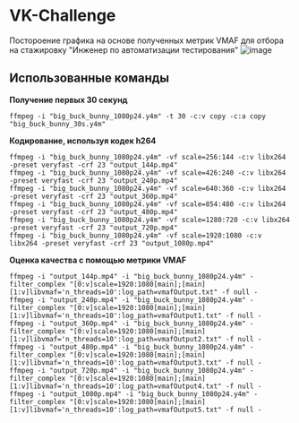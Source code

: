 # VK-Challenge
Постороение графика на основе полученных метрик VMAF для отбора на стажировку "Инженер по автоматизации тестирования"
![image](https://github.com/user-attachments/assets/6b5aa24d-c95e-4595-a446-c51cef964835)

## Использованные команды
**Получение первых 30 секунд**
```console
ffmpeg -i "big_buck_bunny_1080p24.y4m" -t 30 -c:v copy -c:a copy "big_buck_bunny_30s.y4m"
```
**Кодирование, используя кодек h264**
```console
ffmpeg -i "big_buck_bunny_1080p24.y4m" -vf scale=256:144 -c:v libx264 -preset veryfast -crf 23 "output_144p.mp4"
ffmpeg -i "big_buck_bunny_1080p24.y4m" -vf scale=426:240 -c:v libx264 -preset veryfast -crf 23 "output_240p.mp4"
ffmpeg -i "big_buck_bunny_1080p24.y4m" -vf scale=640:360 -c:v libx264 -preset veryfast -crf 23 "output_360p.mp4"
ffmpeg -i "big_buck_bunny_1080p24.y4m" -vf scale=854:480 -c:v libx264 -preset veryfast -crf 23 "output_480p.mp4"
ffmpeg -i "big_buck_bunny_1080p24.y4m" -vf scale=1280:720 -c:v libx264 -preset veryfast -crf 23 "output_720p.mp4"
ffmpeg -i "big_buck_bunny_1080p24.y4m" -vf scale=1920:1080 -c:v libx264 -preset veryfast -crf 23 "output_1080p.mp4"
```
**Оценка качества с помощью метрики VMAF**
```console
ffmpeg -i "output_144p.mp4" -i "big_buck_bunny_1080p24.y4m" -filter_complex "[0:v]scale=1920:1080[main];[main][1:v]libvmaf='n_threads=10':log_path=vmafOutput.txt" -f null -
ffmpeg -i "output_240p.mp4" -i "big_buck_bunny_1080p24.y4m" -filter_complex "[0:v]scale=1920:1080[main];[main][1:v]libvmaf='n_threads=10':log_path=vmafOutput1.txt" -f null -
ffmpeg -i "output_360p.mp4" -i "big_buck_bunny_1080p24.y4m" -filter_complex "[0:v]scale=1920:1080[main];[main][1:v]libvmaf='n_threads=10':log_path=vmafOutput2.txt" -f null -
ffmpeg -i "output_480p.mp4" -i "big_buck_bunny_1080p24.y4m" -filter_complex "[0:v]scale=1920:1080[main];[main][1:v]libvmaf='n_threads=10':log_path=vmafOutput3.txt" -f null -
ffmpeg -i "output_720p.mp4" -i "big_buck_bunny_1080p24.y4m" -filter_complex "[0:v]scale=1920:1080[main];[main][1:v]libvmaf='n_threads=10':log_path=vmafOutput4.txt" -f null -
ffmpeg -i "output_1080p.mp4" -i "big_buck_bunny_1080p24.y4m" -filter_complex "[0:v]scale=1920:1080[main];[main][1:v]libvmaf='n_threads=10':log_path=vmafOutput5.txt" -f null -
```

